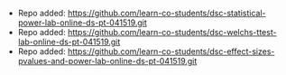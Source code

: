 
- Repo added: https://github.com/learn-co-students/dsc-statistical-power-lab-online-ds-pt-041519.git
- Repo added: https://github.com/learn-co-students/dsc-welchs-ttest-lab-online-ds-pt-041519.git
- Repo added: https://github.com/learn-co-students/dsc-effect-sizes-pvalues-and-power-lab-online-ds-pt-041519.git
